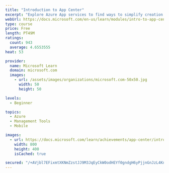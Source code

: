 ```yaml
---
title: "Introduction to App Center"
excerpt: "Explore Azure App services to find ways to simplify creation and integration as you build, distribute, test, and analyze usage of yours apps."
webUrl: https://docs.microsoft.com/en-us/learn/modules/intro-to-app-center/
type: course
price: Free
length: PT49M
ratings:
  count: 943
  average: 4.6553555
heat: 53

provider:
  name: Microsoft Learn
  domain: microsoft.com
  images:
    - url: /assets/images/organizations/microsoft.com-50x50.jpg
      width: 50
      height: 50

levels:
  - Beginner

topics:
  - Azure
  - Management Tools
  - Mobile

images:
  - url: https://docs.microsoft.com/learn/achievements/app-center/introduction-to-app-center-badge-social.png
    width: 800
    height: 400
    isCached: true

secured: "/+AVjbl7EFixmtXKNmZzstJJ9M3JqEyCkW0odHEYf0gndgH6yPjjnGnJzL4Kn4es3ZpE6uxgitKhJza8Pj1eBmQ7rV77emRoDYUfAc5XbKb7N70+bOPq/VG+Nc1wb2886736qU1G+zyXx4AZ7VKRp0kLsRF6Kn/cdqqYoOi0CUJ6IjNEHoyDD93UxwW504yq9Hsii+QY1K+ujEmG6tiwfMXo5E05hQ03FX70ItwRLMwUOtmn4cr6FsbAv8bUvfSHvPyFB3CoOTimqJlFgpyez1QsmbgKA73XEekHQOp5ZCx7Z+5bd6Os+o1Ekl9JCC2TgKq6qiKTRVo4puaCzzJZToyffv6hcKXp8dhszCxWWK3MIwCzvy8oApPn7j6Mqpw1k/RHzqhWvXEfQ3dUGeU4S+W/K1LgEfovzImLmtdnOv0=;iYnSkk5Bjod+K4kZU/mbGw=="
---
```


